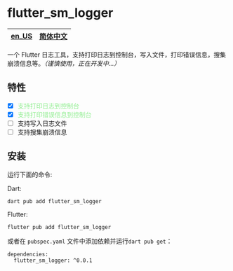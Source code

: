 # flutter_sm_logger

<!--
This README describes the package. If you publish this package to pub.dev,
this README's contents appear on the landing page for your package.

For information about how to write a good package README, see the guide for
[writing package pages](https://dart.dev/guides/libraries/writing-package-pages).

For general information about developing packages, see the Dart guide for
[creating packages](https://dart.dev/guides/libraries/create-library-packages)
and the Flutter guide for
[developing packages and plugins](https://flutter.dev/developing-packages).
-->

| [en_US](README.en.md) | [简体中文](README.md) |
| ------------------ | ----------------------- |

一个 Flutter 日志工具，支持打印日志到控制台，写入文件，打印错误信息，搜集崩溃信息等。*（谨慎使用，正在开发中...）*

## 特性

- [x] <span style="color: lightgreen;">支持打印日志到控制台</span>
- [x] <span style="color: lightgreen;">支持打印错误信息到控制台</span>
- [ ] 支持写入日志文件
- [ ] 支持搜集崩溃信息

## 安装

运行下面的命令:

Dart:

```
dart pub add flutter_sm_logger
```

Flutter:

```
flutter pub add flutter_sm_logger
```

或者在 `pubspec.yaml` 文件中添加依赖并运行`dart pub get`：

```
dependencies:
  flutter_sm_logger: ^0.0.1
```
